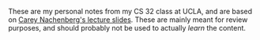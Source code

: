 These are my personal notes from my CS 32 class at UCLA, and are based on [Carey Nachenberg's lecture slides](http://careynachenberg.weebly.com/cs-slides.html). These are mainly meant for review purposes, and should probably not be used to actually *learn* the content.
